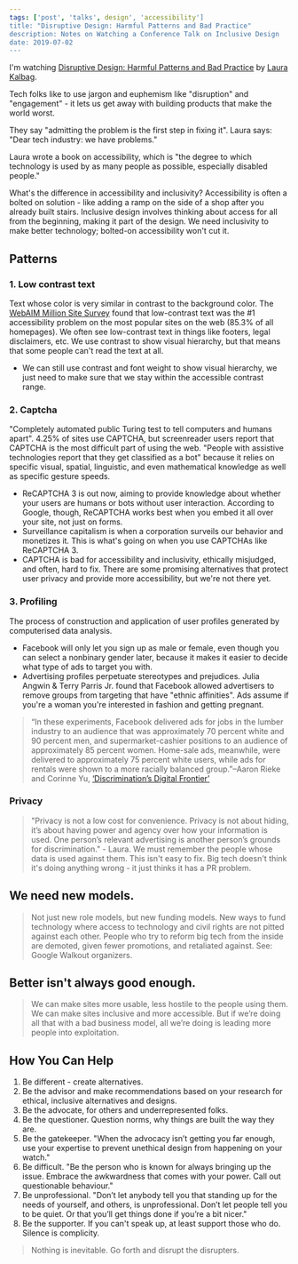 ```yaml
---
tags: ['post', 'talks', design', 'accessibility']
title: "Disruptive Design: Harmful Patterns and Bad Practice"
description: Notes on Watching a Conference Talk on Inclusive Design
date: 2019-07-02
---
```


I'm watching [Disruptive Design: Harmful Patterns and Bad Practice](https://noti.st/laurakalbag/6WyKNZ#sO4Iy5y) by [Laura Kalbag](https://noti.st/laurakalbag).

Tech folks like to use jargon and euphemism like "disruption" and "engagement" - it lets us get away with building products that make the world worst. 

They say "admitting the problem is the first step in fixing it". Laura says: "Dear tech industry: we have problems."

Laura wrote a book on accessibility, which is "the degree to which technology is used by as many people as possible, especially disabled people."

What's the difference in accessibility and inclusivity? Accessibility is often a bolted on solution - like adding a ramp on the side of a shop after you already built stairs. Inclusive design involves thinking about access for all from the beginning, making it part of the design. We need inclusivity to make better technology; bolted-on accessibility won't cut it.

## Patterns 
### 1. Low contrast text 
Text whose color is very similar in contrast to the background color. The [WebAIM Million Site Survey](https://webaim.org/projects/million/) found that low-contrast text was the #1 accessibility problem on the most popular sites on the web (85.3% of all homepages). We often see low-contrast text in things like footers, legal disclaimers, etc. We use contrast to show visual hierarchy, but that means that some people can't read the text at all. 
 - We can still use contrast and font weight to show visual hierarchy, we just need to make sure that we stay within the accessible contrast range. 
 
### 2. Captcha
"Completely automated public Turing test to tell computers and humans apart". 4.25% of sites use CAPTCHA, but screenreader users report that CAPTCHA is the most difficult part of using the web. "People with assistive technologies report that they get classified as a bot" because it relies on specific visual, spatial, linguistic, and even mathematical knowledge as well as specific gesture speeds.
 - ReCAPTCHA 3 is out now, aiming to provide knowledge about whether your users are humans or bots without user interaction. According to Google, though, ReCAPTCHA works best when you embed it all over your site, not just on forms. 
  - Surveillance capitalism is when a corporation surveils our behavior and monetizes it. This is what's going on when you use CAPTCHAs like ReCAPTCHA 3. 
 - CAPTCHA is bad for accessibility and inclusivity, ethically misjudged, and often, hard to fix. There are some promising alternatives that protect user privacy and provide more accessibility, but we're not there yet. 

### 3. Profiling
The process of construction and application of user profiles generated by computerised data analysis. 
 - Facebook will only let you sign up as male or female, even though you can select a nonbinary gender later, because it makes it easier to decide what type of ads to target you with. 
 - Advertising profiles perpetuate stereotypes and prejudices. Julia Angwin & Terry Parris Jr. found that Facebook allowed advertisers to remove groups from targeting that have "ethnic affinities". Ads assume if you're a woman you're interested in fashion and getting pregnant. 
> “In these experiments, Facebook delivered ads for jobs in the lumber industry to an audience that was approximately 70 percent white and 90 percent men, and supermarket-cashier positions to an audience of approximately 85 percent women. Home-sale ads, meanwhile, were delivered to approximately 75 percent white users, while ads for rentals were shown to a more racially balanced group.”–Aaron Rieke and Corinne Yu, [‘Discrimination’s Digital Frontier’](https://www.theatlantic.com/ideas/archive/2019/04/facebook-targeted-marketing-perpetuates-discrimination/587059/)

### Privacy
> "Privacy is not a low cost for convenience. Privacy is not about hiding, it’s about having power and agency over how your information is used. One person’s relevant advertising is another person’s grounds for discrimination." - Laura. 
We must remember the people whose data is used against them. This isn't easy to fix. Big tech doesn't think it's doing anything wrong - it just thinks it has a PR problem. 

## We need new models.
> Not just new role models, but new funding models. New ways to fund technology where access to technology and civil rights are not pitted against each other.
People who try to reform big tech from the inside are demoted, given fewer promotions, and retaliated against. See: Google Walkout organizers. 

## Better isn't always good enough. 
> We can make sites more usable, less hostile to the people using them. We can make sites inclusive and more accessible. But if we’re doing all that with a bad business model, all we’re doing is leading more people into exploitation.

## How You Can Help
1. Be different - create alternatives. 
2. Be the advisor and make recommendations based on your research for ethical, inclusive alternatives and designs.
3. Be the advocate, for others and underrepresented folks.
4. Be the questioner. Question norms, why things are built the way they are.
5. Be the gatekeeper. "When the advocacy isn’t getting you far enough, use your expertise to prevent unethical design from happening on your watch."
6. Be difficult. "Be the person who is known for always bringing up the issue. Embrace the awkwardness that comes with your power. Call out questionable behaviour."
7. Be unprofessional. "Don’t let anybody tell you that standing up for the needs of yourself, and others, is unprofessional. Don’t let people tell you to be quiet. Or that you’ll get things done if you’re a bit nicer." 
8. Be the supporter. If you can't speak up, at least support those who do. Silence is complicity.

> Nothing is inevitable. Go forth and disrupt the disrupters. 